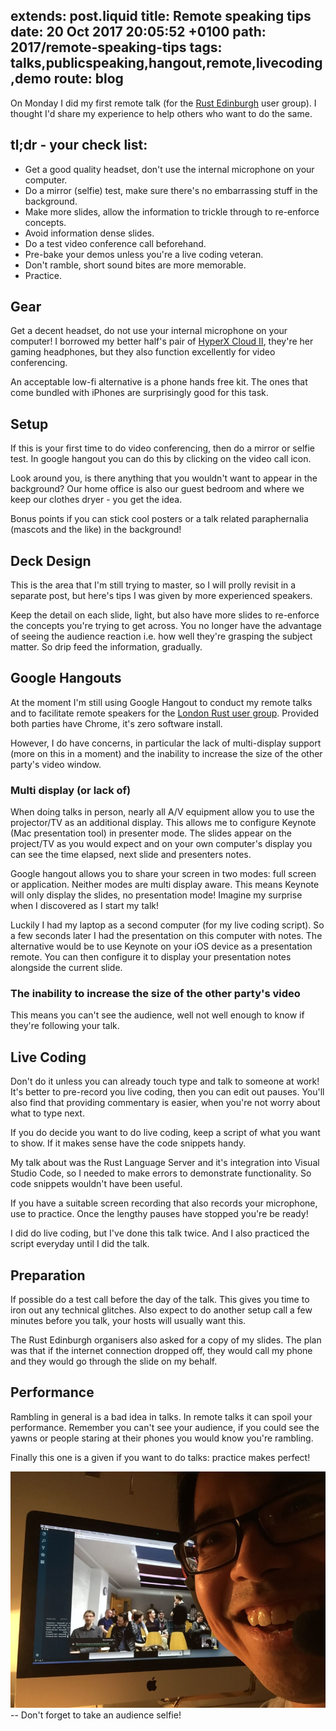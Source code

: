 
extends: post.liquid
title: Remote speaking tips
date: 20 Oct 2017 20:05:52 +0100
path: 2017/remote-speaking-tips
tags: talks,publicspeaking,hangout,remote,livecoding,demo
route: blog
---

On Monday I did my first remote talk (for the [Rust
Edinburgh](https://www.meetup.com/rust-edi/) user group). I thought I'd share
my experience to help others who want to do the same.

## tl;dr - your check list:

- Get a good quality headset, don't use the internal microphone on your computer.
- Do a mirror (selfie) test, make sure there's no embarrassing stuff in the background.
- Make more slides, allow the information to trickle through to re-enforce concepts. 
- Avoid information dense slides.
- Do a test video conference call beforehand.
- Pre-bake your demos unless you're a live coding veteran.
- Don't ramble, short sound bites are more memorable.
- Practice.

## Gear

Get a decent headset, do not use your internal microphone on your computer! I
borrowed my better half's pair of [HyperX Cloud
II](https://www.amazon.co.uk/HyperX-Cloud-Gaming-Headset-Mobile/dp/B00SAYCXWG/ref=sr_1_1?ie=UTF8&qid=1508527812&sr=8-1&keywords=hyperx+ii),
they're her gaming headphones, but they also function excellently for video
conferencing.

An acceptable low-fi alternative is a phone hands free kit. The ones that come
bundled with iPhones are surprisingly good for this task.

## Setup

If this is your first time to do video conferencing, then do a mirror or selfie
test. In google hangout you can do this by clicking on the video call icon.

Look around you, is there anything that you wouldn't want to appear in the
background? Our home office is also our guest bedroom and where we keep our
clothes dryer - you get the idea.

Bonus points if you can stick cool posters or a talk related paraphernalia
(mascots and the like) in the background!

## Deck Design

This is the area that I'm still trying to master, so I will prolly revisit in a
separate post, but here's tips I was given by more experienced speakers. 

Keep the detail on each slide, light, but also have more slides to re-enforce
the concepts you're trying to get across. You no longer have the advantage of
seeing the audience reaction i.e. how well they're grasping the subject matter.
So drip feed the information, gradually.

## Google Hangouts

At the moment I'm still using Google Hangout to conduct my remote talks and to
facilitate remote speakers for the [London Rust user group](https://www.meetup.com/Rust-London-User-Group/). Provided both
parties have Chrome, it's zero software install. 

However, I do have concerns, in particular the lack of multi-display support
(more on this in a moment) and the inability to increase the size of the other
party's video window.

### Multi display (or lack of)

When doing talks in person, nearly all A/V equipment allow you to use the
projector/TV as an additional display. This allows me to configure Keynote (Mac
presentation tool) in presenter mode. The slides appear on the project/TV as
you would expect and on your own computer's display you can see the time
elapsed, next slide and presenters notes.

Google hangout allows you to share your screen in two modes: full screen or
application. Neither modes are multi display aware. This means Keynote will
only display the slides, no presentation mode! Imagine my surprise when I
discovered as I start my talk!

Luckily I had my laptop as a second computer (for my live coding script). So a
few seconds later I had the presentation on this computer with notes. The
alternative would be to use Keynote on your iOS device as a presentation
remote. You can then configure it to display your presentation notes alongside
the current slide.

### The inability to increase the size of the other party's video

This means you can't see the audience, well not well enough to know if they're
following your talk.

## Live Coding

Don't do it unless you can already touch type and talk to someone at work! It's
better to pre-record you live coding, then you can edit out pauses. You'll also
find that providing commentary is easier, when you're not worry about what to
type next.

If you do decide you want to do live coding, keep a script of what you want to
show. If it makes sense have the code snippets handy. 

My talk about was the Rust Language Server and it's integration into Visual
Studio Code, so I needed to make errors to demonstrate functionality. So code
snippets wouldn't have been useful.

If you have a suitable screen recording that also records your microphone, use
to practice. Once the lengthy pauses have stopped you're be ready!

I did do live coding, but I've done this talk twice. And I also practiced the
script everyday until I did the talk.

## Preparation

If possible do a test call before the day of the talk. This gives you time to
iron out any technical glitches. Also expect to do another setup call a few
minutes before you talk, your hosts will usually want this.

The Rust Edinburgh organisers also asked for a copy of my slides. The plan was
that if the internet connection dropped off, they would call my phone and they
would go through the slide on my behalf.

## Performance

Rambling in general is a bad idea in talks. In remote talks it can spoil your
performance. Remember you can't see your audience, if you could see the yawns
or people staring at their phones you would know you're rambling.

Finally this one is a given if you want to do talks: practice makes perfect! 

![remote talk selfie!](/img/remote_talk_selfie.png)
-- Don't forget to take an audience selfie!
